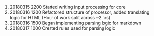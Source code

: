 1. 20180315 2200 Started writing input processing for core
2. 20180316 1200 Refactored structure of processor, added translating logic for HTML (Hour of work split across ~2 hrs)
3. 20180316 1500 Began implementing parsing logic for markdown
4. 20180317 1000 Created rules used for parsing logic